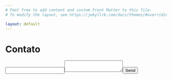 ```yaml
---
# Feel free to add content and custom Front Matter to this file.
# To modify the layout, see https://jekyllrb.com/docs/themes/#overriding-theme-defaults

layout: default
---
```


# Contato


<form action="http://formspree.io/mielkeandressa@gmail.com"><input type="email" name="_replyto"><textarea name="body"></textarea><input type="submit" value="Send"></form>

